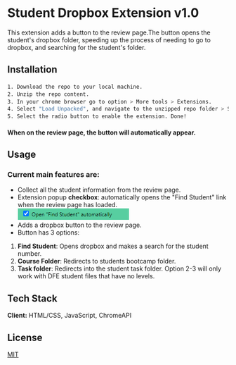 
# Student Dropbox Extension v1.0

This extension adds a button to the review page.The button opens the student's dropbox folder,
speeding up the process of needing to go to dropbox, and searching for the student's folder.


## Installation

```bash
1. Download the repo to your local machine.
2. Unzip the repo content. 
3. In your chrome browser go to option > More tools > Extensions.
4. Select "Load Unpacked", and navigate to the unzipped repo folder > Select Folder.
5. Select the radio button to enable the extension. Done! 
```
#### When on the review page, the button will automatically appear.
    
## Usage

### Current main features are:
- Collect all the student information from the review page.
- Extension popup **checkbox**: automatically opens the "Find Student" link when the review page has loaded.
![App Screenshot](https://github.com/JasonMorta/GetFilesButton/blob/main/screenshots/aOpen.png)  
- Adds a dropbox button to the review page.
- Button has 3 options: 
1. **Find Student**: Opens dropbox and makes a search for the student number.
2. **Course Folder**: Redirects to students bootcamp folder.
3. **Task folder**:  Redirects into the student task folder.
Option 2-3 will only work with DFE student files that have no levels.


## Tech Stack

**Client:** HTML/CSS, JavaScript, ChromeAPI


## License

[MIT](https://choosealicense.com/licenses/mit/)

 


